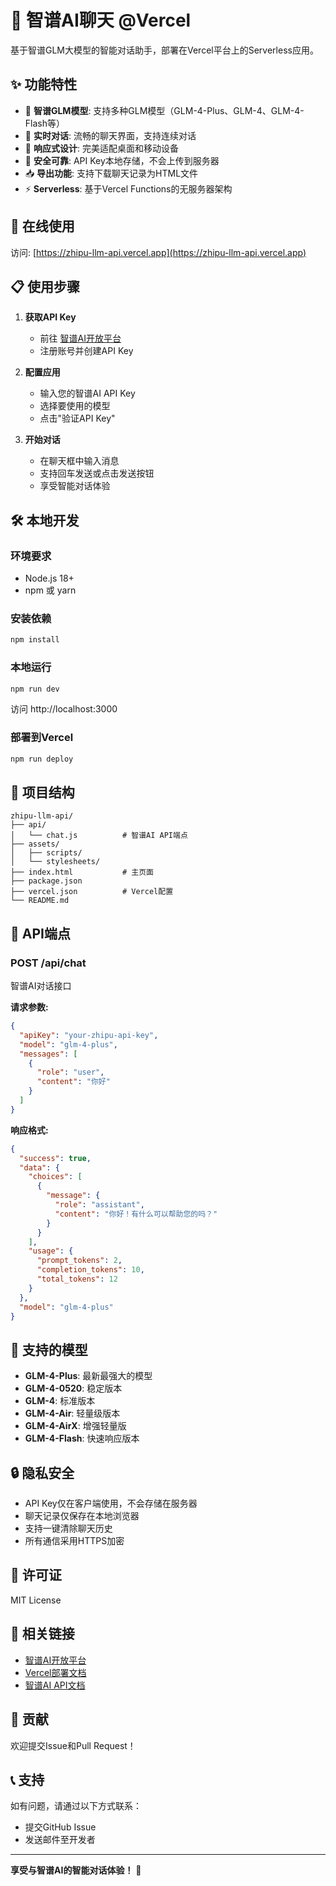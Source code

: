 # 🤖 智谱AI聊天 @Vercel

基于智谱GLM大模型的智能对话助手，部署在Vercel平台上的Serverless应用。

## ✨ 功能特性

- 🤖 **智谱GLM模型**: 支持多种GLM模型（GLM-4-Plus、GLM-4、GLM-4-Flash等）
- 💬 **实时对话**: 流畅的聊天界面，支持连续对话
- 📱 **响应式设计**: 完美适配桌面和移动设备
- 🔐 **安全可靠**: API Key本地存储，不会上传到服务器
- 📥 **导出功能**: 支持下载聊天记录为HTML文件
- ⚡ **Serverless**: 基于Vercel Functions的无服务器架构

## 🚀 在线使用

访问: [https://zhipu-llm-api.vercel.app](https://zhipu-llm-api.vercel.app)

## 📋 使用步骤

1. **获取API Key**
   - 前往 [智谱AI开放平台](https://bigmodel.cn/usercenter/proj-mgmt/apikeys)
   - 注册账号并创建API Key
   
2. **配置应用**
   - 输入您的智谱AI API Key
   - 选择要使用的模型
   - 点击"验证API Key"

3. **开始对话**
   - 在聊天框中输入消息
   - 支持回车发送或点击发送按钮
   - 享受智能对话体验

## 🛠️ 本地开发

### 环境要求

- Node.js 18+
- npm 或 yarn

### 安装依赖

```bash
npm install
```

### 本地运行

```bash
npm run dev
```

访问 http://localhost:3000

### 部署到Vercel

```bash
npm run deploy
```

## 📁 项目结构

```
zhipu-llm-api/
├── api/
│   └── chat.js          # 智谱AI API端点
├── assets/
│   ├── scripts/
│   └── stylesheets/
├── index.html           # 主页面
├── package.json
├── vercel.json          # Vercel配置
└── README.md
```

## 🔧 API端点

### POST /api/chat

智谱AI对话接口

**请求参数:**
```json
{
  "apiKey": "your-zhipu-api-key",
  "model": "glm-4-plus",
  "messages": [
    {
      "role": "user",
      "content": "你好"
    }
  ]
}
```

**响应格式:**
```json
{
  "success": true,
  "data": {
    "choices": [
      {
        "message": {
          "role": "assistant",
          "content": "你好！有什么可以帮助您的吗？"
        }
      }
    ],
    "usage": {
      "prompt_tokens": 2,
      "completion_tokens": 10,
      "total_tokens": 12
    }
  },
  "model": "glm-4-plus"
}
```

## 🎯 支持的模型

- **GLM-4-Plus**: 最新最强大的模型
- **GLM-4-0520**: 稳定版本
- **GLM-4**: 标准版本
- **GLM-4-Air**: 轻量级版本
- **GLM-4-AirX**: 增强轻量版
- **GLM-4-Flash**: 快速响应版本

## 🔒 隐私安全

- API Key仅在客户端使用，不会存储在服务器
- 聊天记录仅保存在本地浏览器
- 支持一键清除聊天历史
- 所有通信采用HTTPS加密

## 📄 许可证

MIT License

## 🔗 相关链接

- [智谱AI开放平台](https://bigmodel.cn/)
- [Vercel部署文档](https://vercel.com/docs)
- [智谱AI API文档](https://bigmodel.cn/dev/api)

## 🤝 贡献

欢迎提交Issue和Pull Request！

## 📞 支持

如有问题，请通过以下方式联系：

- 提交GitHub Issue
- 发送邮件至开发者

---

**享受与智谱AI的智能对话体验！** 🚀
